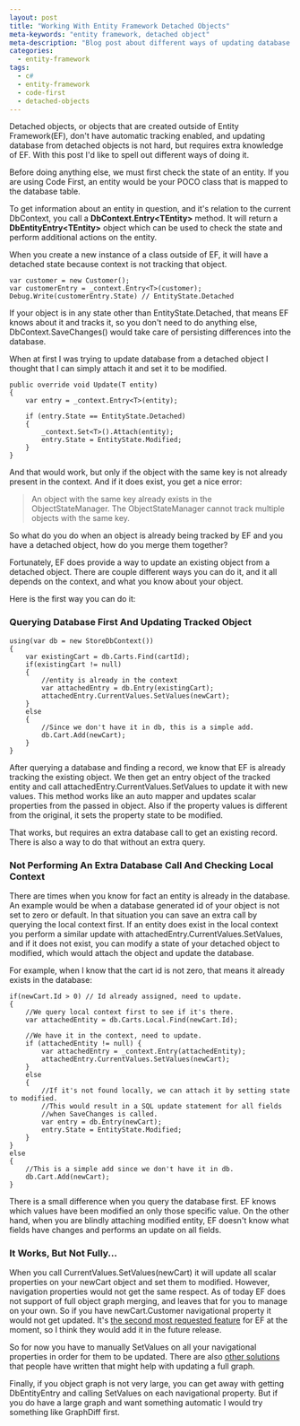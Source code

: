 ```yaml
---
layout: post
title: "Working With Entity Framework Detached Objects"
meta-keywords: "entity framework, detached object"
meta-description: "Blog post about different ways of updating database from detached objects in Entity Framework."
categories: 
  - entity-framework
tags:
  - c#
  - entity-framework
  - code-first
  - detached-objects
---
```


Detached objects, or objects that are created outside of Entity Framework(EF), don't have automatic tracking enabled, and updating database from detached objects is not hard, but requires extra knowledge of EF. With this post I'd like to spell out different ways of doing it.

Before doing anything else, we must first check the state of an entity. If you are using Code First, an entity would be your POCO class that is mapped to the database table.

To get information about an entity in question, and it's relation to the current DbContext, you call a **DbContext.Entry<TEntity\>** method. It will return a **DbEntityEntry<TEntity\>** object which can be used to check the state and perform additional actions on the entity. 

When you create a new instance of a class outside of EF, it will have a detached state because context is not tracking that object.

  	var customer = new Customer();
	var customerEntry = _context.Entry<T>(customer);
	Debug.Write(customerEntry.State) // EntityState.Detached


If your object is in any state other than EntityState.Detached, that means EF knows about it and tracks it, so you don't need to do anything else, DbContext.SaveChanges() would take care of persisting differences into the database.

When at first I was trying to update database from a detached object I thought that I can simply attach it and set it to be modified.

	public override void Update(T entity)
	{
		var entry = _context.Entry<T>(entity);
		
		if (entry.State == EntityState.Detached)
		{
		    _context.Set<T>().Attach(entity);
		    entry.State = EntityState.Modified;
		}
	}

And that would work, but only if the object with the same key is not already present in the context. And if it does exist, you get a nice error:

> An object with the same key already exists in the ObjectStateManager. The ObjectStateManager cannot track multiple objects with the same key. 

So what do you do when an object is already being tracked by EF and you have a detached object, how do you merge them together? 

Fortunately, EF does provide a way to update an existing object from a detached object. There are couple different ways you can do it, and it all depends on the context, and what you know about your object. 

Here is the first way you can do it:

### Querying Database First And Updating Tracked Object

	using(var db = new StoreDbContext()) 
	{
		var existingCart = db.Carts.Find(cartId);
		if(existingCart != null)
		{
			//entity is already in the context
			var attachedEntry = db.Entry(existingCart);
		    attachedEntry.CurrentValues.SetValues(newCart);
		}
		else
		{
			//Since we don't have it in db, this is a simple add.
			db.Cart.Add(newCart);
		}
	}

After querying a database and finding a record, we know that EF is already tracking the existing object. We then get an entry object of the tracked entity and call attachedEntry.CurrentValues.SetValues to update it with new values. This method works like an auto mapper and updates scalar properties from the passed in object. Also if the property values is different from the original, it sets the property state to be modified.

That works, but requires an extra database call to get an existing record. There is also a way to do that without an extra query.

### Not Performing An Extra Database Call And Checking Local Context

There are times when you know for fact an entity is already in the database. An example would be when a database generated id of your object is not set to zero or default. In that situation you can save an extra call by querying the local context first. If an entity does exist in the local context you perform a similar update with attachedEntry.CurrentValues.SetValues, and if it does not exist, you can modify a state of your detached object to modified, which would attach the object and update the database. 

For example, when I know that the cart id is not zero, that means it already exists in the database:

	if(newCart.Id > 0) // Id already assigned, need to update.
	{
		//We query local context first to see if it's there.
		var attachedEntity = db.Carts.Local.Find(newCart.Id);
		
		//We have it in the context, need to update.
		if (attachedEntity != null) {
		    var attachedEntry = _context.Entry(attachedEntity);
		    attachedEntry.CurrentValues.SetValues(newCart);
	 	}
		else 
		{
			//If it's not found locally, we can attach it by setting state to modified.
			//This would result in a SQL update statement for all fields
			//when SaveChanges is called. 
			var entry = db.Entry(newCart);
			entry.State = EntityState.Modified;
		}
	}
	else 
	{
		//This is a simple add since we don't have it in db.
		db.Cart.Add(newCart);
	}

There is a small difference when you query the database first. EF knows which values have been modified an only those specific value. On the other hand, when you are blindly attaching modified entity, EF doesn't know what fields have changes and performs an update on all fields. 

### It Works, But Not Fully...

When you call CurrentValues.SetValues(newCart) it will update all scalar properties on your newCart object and set them to modified. However, navigation properties would not get the same respect. As of today EF does not support of full object graph merging, and leaves that for you to manage on your own. So if you have newCart.Customer navigational property it would not get updated. It's [the second most requested feature](https://entityframework.codeplex.com/workitem/864) for EF at the moment, so I think they would add it in the future release.

So for now you have to manually SetValues on all your navigational properties in order for them to be updated. There are also [other solutions](https://github.com/refactorthis/GraphDiff) that people have written that might help with updating a full graph.

Finally, if you object graph is not very large, you can get away with getting DbEntityEntry and calling SetValues on each navigational property. But if you do have a large graph and want something automatic I would try something like GraphDiff first. 

